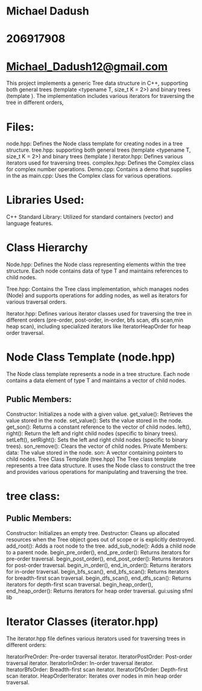 # Michael Dadush
# 206917908
# Michael_Dadush12@gmail.com

This project implements a generic Tree data structure in C++, supporting both general trees (template <typename T, size_t K = 2>) 
and binary trees (template <typename T>). The implementation includes various iterators for traversing the tree in different orders,

# Files:
node.hpp: Defines the Node class template for creating nodes in a tree structure.
tree.hpp: supporting both general trees (template <typename T, size_t K = 2>) 
and binary trees (template <typename T>)
iterator.hpp: Defines various iterators used for traversing trees.
complex.hpp: Defines the Complex class for complex number operations.
Demo.cpp: Contains a demo that supplies in the as
main.cpp: Uses the Complex class for various operations.


# Libraries Used:
C++ Standard Library: Utilized for standard containers (vector) and language features.

# Class Hierarchy
Node.hpp: Defines the Node class representing elements within the tree structure. Each node contains data of type T and maintains references to child nodes.

Tree.hpp: Contains the Tree class implementation, which manages nodes (Node<T>) and supports operations for adding nodes, as well as iterators for various traversal orders.

Iterator.hpp: Defines various iterator classes used for traversing the tree in different orders (pre-order, post-order, in-order, bfs scan, dfs scan,min heap scan), including specialized iterators like IteratorHeapOrder for heap order traversal.


# Node Class Template (node.hpp)
The Node class template represents a node in a tree structure. Each node contains a data element of type T and maintains a vector of child nodes.

## Public Members:
Constructor: Initializes a node with a given value.
get_value(): Retrieves the value stored in the node.
set_value(): Sets the value stored in the node.
get_son(): Returns a constant reference to the vector of child nodes.
left(), right(): Return the left and right child nodes (specific to binary trees).
setLeft(), setRight(): Sets the left and right child nodes (specific to binary trees).
son_remove(): Clears the vector of child nodes.
Private Members:
data: The value stored in the node.
son: A vector containing pointers to child nodes.
Tree Class Template (tree.hpp)
The Tree class template represents a tree data structure. It uses the Node class to construct the tree and provides various operations for manipulating and traversing the tree.


# tree class:
## Public Members:

Constructor: Initializes an empty tree. 
Destructor: Cleans up allocated resources when the Tree object goes out of scope or is explicitly destroyed. 
add_root(): Adds a root node to the tree.
add_sub_node(): Adds a child node to a parent node.
begin_pre_order(), end_pre_order(): Returns iterators for pre-order traversal.
begin_post_order(), end_post_order(): Returns iterators for post-order traversal.
begin_in_order(), end_in_order(): Returns iterators for in-order traversal.
begin_bfs_scan(), end_bfs_scan(): Returns iterators for breadth-first scan traversal.
begin_dfs_scan(), end_dfs_scan(): Returns iterators for depth-first scan traversal.
begin_heap_order(), end_heap_order(): Returns iterators for heap order traversal.
gui:using sfml lib




# Iterator Classes (iterator.hpp)
The iterator.hpp file defines various iterators used for traversing trees in different orders:

IteratorPreOrder: Pre-order traversal iterator.
IteratorPostOrder: Post-order traversal iterator.
IteratorInOrder: In-order traversal iterator.
IteratorBfsOrder: Breadth-first scan iterator.
IteratorDfsOrder: Depth-first scan iterator.
HeapOrderIterator: Iterates over nodes in min heap order traversal.

